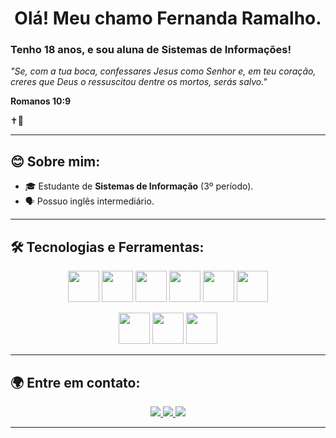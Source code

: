 <h1 align="center">Olá! Meu chamo Fernanda Ramalho. </h1>
<h3>Tenho 18 anos, e sou aluna de Sistemas de Informações!</h3>

<p>
<i>"Se, com a tua boca, confessares Jesus como Senhor e, em teu coração, creres que Deus o ressuscitou dentre os mortos, serás salvo."</i>

<b>Romanos 10:9</b>
</p>

✝️🤍

---

## 😊 Sobre mim:
- 🎓 Estudante de **Sistemas de Informação** (3º período).
- 🗣️ Possuo inglês intermediário.


---

## 🛠️ Tecnologias e Ferramentas:
<p align="center">
  <img src="https://cdn.jsdelivr.net/gh/devicons/devicon/icons/python/python-original.svg" width="50" height="50"/>
  <img src="https://cdn.jsdelivr.net/gh/devicons/devicon/icons/react/react-original.svg" width="50" height="50"/>
  <img src="https://cdn.jsdelivr.net/gh/devicons/devicon/icons/nodejs/nodejs-original.svg" width="50" height="50"/>
  <img src="https://cdn.jsdelivr.net/gh/devicons/devicon/icons/mysql/mysql-original.svg" width="50" height="50"/>
  <img src="https://cdn.jsdelivr.net/gh/devicons/devicon/icons/git/git-original.svg" width="50" height="50"/>
  <img src="https://cdn.jsdelivr.net/gh/devicons/devicon/icons/github/github-original.svg" width="50" height="50"/>        
</p>
<p align="center">
  <img src="https://cdn.jsdelivr.net/gh/devicons/devicon/icons/javascript/javascript-original.svg" width="50" height="50"/>
  <img src="https://cdn.jsdelivr.net/gh/devicons/devicon/icons/html5/html5-original.svg" width="50" height="50"/>
  <img src="https://cdn.jsdelivr.net/gh/devicons/devicon/icons/css3/css3-original.svg" width="50" height="50"/>
</p>

---

## 🌍 Entre em contato:
<p align="center">
  <a href="https://www.linkedin.com/in/fernandaramalhob/" target="_blank">
    <img src="https://img.shields.io/badge/-LinkedIn-blue?style=for-the-badge&logo=linkedin&logoColor=white" />
  </a>
  <a href="mailto:seuemail@gmail.com">
    <img src="https://img.shields.io/badge/-Email-red?style=for-the-badge&logo=gmail&logoColor=white" />
  </a>
  <a href="https://github.com/seu-usuario">
    <img src="https://img.shields.io/badge/-GitHub-181717?style=for-the-badge&logo=github&logoColor=white" />
  </a>
</p>

---

